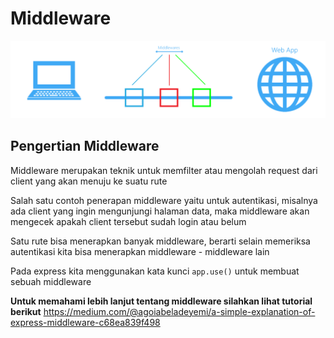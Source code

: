 # Middleware

![middleware](middleware.png)

## Pengertian Middleware

Middleware merupakan teknik untuk memfilter atau mengolah request dari client yang akan menuju ke suatu rute

Salah satu contoh penerapan middleware yaitu untuk autentikasi, misalnya ada client yang ingin mengunjungi halaman data, maka middleware akan mengecek apakah client tersebut sudah login atau belum

Satu rute bisa menerapkan banyak middleware, berarti selain memeriksa autentikasi kita bisa menerapkan middleware - middleware lain

Pada express kita menggunakan kata kunci `app.use()` untuk membuat sebuah middleware

**Untuk memahami lebih lanjut tentang middleware silahkan lihat tutorial berikut**
https://medium.com/@agoiabeladeyemi/a-simple-explanation-of-express-middleware-c68ea839f498

